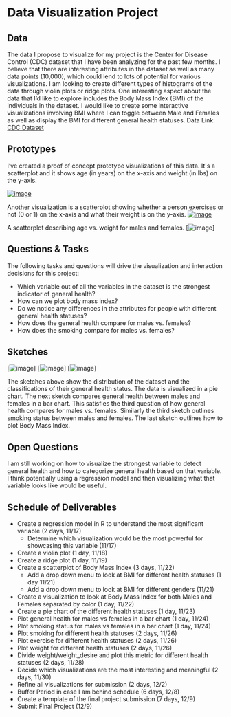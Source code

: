 # Data Visualization Project

## Data

The data I propose to visualize for my project is the Center for Disease Control (CDC) dataset that I have been analyzing for the past few months. I believe that there are interesting attributes in the dataset as well as many data points (10,000), which could lend to lots of potential for various visualizations.
I am looking to create different types of histograms of the data through violin plots or ridge plots. One interesting aspect about the data that I’d like to explore includes the Body Mass Index (BMI) of the individuals in the dataset. I would like to create some interactive visualizations involving BMI where I can toggle between Male and Females as well as display the BMI for different general health statuses.
Data Link: [CDC Dataset](https://gist.github.com/ridhimasaxena/a45f4774ff99a80bb5f71ca575f64ec3 "CDC Dataset")

## Prototypes

I’ve created a proof of concept prototype visualizations of this data. It's a scatterplot and it shows age (in years) on the x-axis and weight (in lbs) on the y-axis. 

[![image](https://github.com/ridhimasaxena/dataviz-project-template-proposal/blob/master/agevsweight.png)](https://vizhub.com/ridhimasaxena/ce31146b95a5497d96ec57e0670ff732)

Another visualization is a scatterplot showing whether a person exercises or not (0 or 1) on the x-axis and what their weight is on the y-axis. 
[![image](https://github.com/ridhimasaxena/dataviz-project-template-proposal/blob/master/exerciseandweight.png)](https://vizhub.com/ridhimasaxena/b8bbdb49bb93485d97c8c1f011615c3a)

A scatterplot describing age vs. weight for males and females.
[![image](https://github.com/ridhimasaxena/dataviz-project-template-proposal/blob/master/AgeVsWeightMF.png)] 



## Questions & Tasks

The following tasks and questions will drive the visualization and interaction decisions for this project:

 * Which variable out of all the variables in the dataset is the strongest indicator of general health?
 * How can we plot body mass index?
 * Do we notice any differences in the attributes for people with different general health statuses?
 * How does the general health compare for males vs. females?
 * How does the smoking compare for males vs. females?


## Sketches

[![image](https://github.com/ridhimasaxena/dataviz-project-template-proposal/blob/master/Cdc_Sketch.png)]
[![image](https://github.com/ridhimasaxena/dataviz-project-template-proposal/blob/master/SmokingStatusGender.png)]
[![image](https://github.com/ridhimasaxena/Data-Visualization-Project-Proposal/blob/master/BMIByAge.png)] 

The sketches above show the distribution of the dataset and the classifications of their general health status. The data is visualized in a pie chart. The next sketch compares general health between males and females in a bar chart. This satisfies the third question of how general health compares for males vs. females. Similarly the third sketch outlines smoking status between males and females. The last sketch outlines how to plot Body Mass Index. 


## Open Questions

I am still working on how to visualize the strongest variable to detect general health and how to categorize general health based on that variable. I think potentially using a regression model and then visualizing what that variable looks like would be useful. 



## Schedule of Deliverables

 * Create a regression model in R to understand the most significant variable (2 days, 11/17)
   * Determine which visualization would be the most powerful for showcasing this variable (11/17) 
 * Create a violin plot (1 day, 11/18)
 * Create a ridge plot (1 day, 11/19)
 * Create a scatterplot of Body Mass Index (3 days, 11/22)
   * Add a drop down menu to look at BMI for different health statuses (1 day 11/21)
   * Add a drop down menu to look at BMI for different genders (11/21)
 * Create a visualization to look at Body Mass Index for both Males and Females separated by color (1 day, 11/22)
 * Create a pie chart of the different health statuses (1 day, 11/23)
 * Plot general health for males vs females in a bar chart (1 day, 11/24)
 * Plot smoking status for males vs females in a bar chart (1 day, 11/24)
 * Plot smoking for different health statuses (2 days, 11/26)
 * Plot exercise for different health statuses (2 days, 11/26)
 * Plot weight for different health statuses (2 days, 11/26)
 * Divide weight/weight_desire and plot this metric for different health statuses (2 days, 11/28)
 * Decide which visualizations are the most interesting and meaningful (2 days, 11/30)
 * Refine all visualizations for submission (2 days, 12/2)
 * Buffer Period in case I am behind schedule (6 days, 12/8)
 * Create a template of the final project submission (7 days, 12/9)
 * Submit Final Project (12/9)
 
